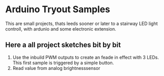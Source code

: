 Arduino Tryout Samples
======================

This are small projects, thats leeds sooner or later to a stairway LED light
controll, with ardunio and some electronic extension.


Here a all project sketches bit by bit
--------------------------------------

1.  Use the inbuild PWM outputs to create an feade in effect with 3 LEDs.   
    This first sample is triggered by a simple button.
2.  Read value from analog brightnesssensor 

